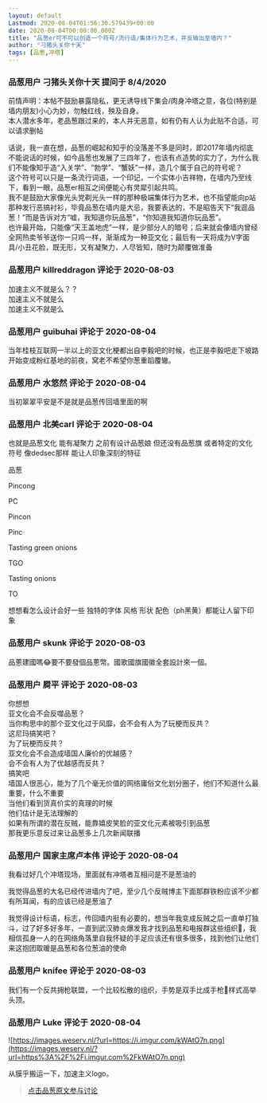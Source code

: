 ```yaml
---
layout: default
Lastmod: 2020-08-04T01:56:30.579439+00:00
date: 2020-08-04T00:00:00.000Z
title: "品葱er可不可以创造一个符号/流行语/集体行为艺术，并反输出至墙内？"
author: "刁猪头关你十天"
tags: [品葱,冲塔]
---
```



### 品葱用户 **刁猪头关你十天** 提问于 8/4/2020
    
前情声明：本帖不鼓励暴露隐私，更无诱导线下集会/肉身冲塔之意，各位(特别是墙内朋友)小心为妙，勿触红线，殃及自身。  
本人潜水多年，老品葱跟过来的，本人并无恶意，如有仍有人认为此贴不合适，可以请求删帖  
  
话说，我一直在想，品葱的崛起和知乎的没落差不多是同时，即2017年墙内彻底不能说话的时候，如今品葱也发展了三四年了，也该有点造势的实力了，为什么我们不能像知乎造“入关学”、“勃学”、“蟹妖”一样，造几个属于自己的符号呢？  
这个符号可以只是一条流行词语，一个印记，一个实体小吉祥物，在墙内乃至线下，看到一眼，品葱er相互之间便能心有灵犀引起共鸣。  
我不是鼓励大家像光头党剃光头一样的那种极端集体行为艺术，也不指望能向p站那种发行恶搞衬衫，毕竟品葱在墙内是大忌，我要表达的，不是昭告天下“我逛品葱！”而是告诉对方“嘘，我知道你玩品葱”，“你知道我知道你玩品葱”。  
也许最开始，只能像“天王盖地虎”一样，是少部分人的暗号；后来就会像墙内曾经全网热卖爷爷送你一只鸡一样，渐渐成为一种亚文化；最后有一天将成为V字面具/小丑花脸，既无形，又有凝聚力，人尽皆知，随时为颠覆做准备
    
                

### 品葱用户 **killreddragon** 评论于 2020-08-03
        
加速主义不就是么？？  
加速主义不就是么  
加速主义不就是么
        
                

### 品葱用户 **guibuhai** 评论于 2020-08-04
        
当年桂枝互联网一半以上的亚文化梗都出自李毅吧的时候，也正是李毅吧走下坡路开始变成粉红基地的前夜，窝老不希望你葱重蹈覆辙。
        
                

### 品葱用户 **水悠然** 评论于 2020-08-04
        
当初翠翠平安是不是就是品葱传回墙里面的啊
        
                

### 品葱用户 **北美carl** 评论于 2020-08-04
        
也就是品葱文化 能有凝聚力 之前有设计品葱娘 但还没有品葱旗 或者特定的文化符号 像dedsec那样 能让人印象深刻的特征  
  
品葱   
  
Pincong   
  
PC  
  
Pincon  
  
Pinc  
  
Tasting green onions  
  
TGO  
  
Tasting onions  
  
TO  
  
想想看怎么设计会好一些 独特的字体 风格 形状 配色（ph黑黄）都能让人留下印象
        
                

### 品葱用户 **skunk** 评论于 2020-08-03
        
品蔥建國嗎😂要不要發個品蔥幣。國歌國旗國徽全套設計來一個。
        
                

### 品葱用户 **屙平** 评论于 2020-08-03
        
你想想  
亚文化会不会反噬品葱？  
当你构思中的那个亚文化过于风靡，会不会有人为了玩梗而反共？  
这尼玛搞笑吧？  
为了玩梗而反共？  
亚文化会不会造成墙国人廉价的优越感？  
会不会有人为了优越感而反共？  
搞笑吧  
墙国人很恶心，能为了几个毫无价值的网络庸俗文化划分圈子，他们不知道什么最重要，什么不重要  
当他们看到货真价实的真理的时候  
他们估计是无法理解的  
如果有所谓的潜在反贼，能靠嬉皮笑脸的亚文化元素被吸引到品葱  
那我更乐意反过来让品葱多上几次新闻联播
        
                

### 品葱用户 **国家主席卢本伟** 评论于 2020-08-04
        
我看过好几个冲塔现场，里面就有冲塔者互相问是不是葱油的  
  
我觉得品葱的大名已经传进墙内了吧，至少几个反贼博主下面那群铁粉应该不少都有所耳闻，有的应该已经是葱油了  
  
我觉得设计标语，标志，传回墙内挺有必要的，想当年我变成反贼之后一直单打独斗，过了好多好多年，一直到武汉肺炎爆发我才找到品葱和电报群这些组织🙏，我相信孤身一人的在网络角落里自我怀疑的手足应该还有很多很多，找到他们让他们来这抱团取暖是品葱和各位葱油的使命
        
                

### 品葱用户 **knifee** 评论于 2020-08-03
        
我们有一个反共拥枪联盟，一个比较松散的组织，手势是双手比成手枪🔫样式高举头顶。
        
                

### 品葱用户 **Luke** 评论于 2020-08-04
        
![https://images.weserv.nl/?url=https://i.imgur.com/kWAtO7n.png](https://images.weserv.nl/?url=https%3A%2F%2Fi.imgur.com%2FkWAtO7n.png)  
  
从膜乎搬运一下，加速主义logo。
        
                





> [点击品葱原文参与讨论](https://pincong.rocks/question/29350)

